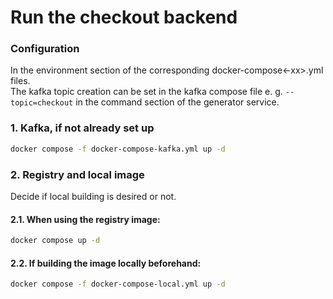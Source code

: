 # Run the checkout backend
### Configuration
In the environment section of the corresponding docker-compose<-xx>.yml files.  
The kafka topic creation can be set in the kafka compose file e. g. `--topic=checkout` in the command section of the generator service. 

### 1. Kafka, if not already set up
```bash
docker compose -f docker-compose-kafka.yml up -d 
```

### 2. Registry and local image
Decide if local building is desired or not. 

#### 2.1. When using the registry image:
```bash
docker compose up -d
```

#### 2.2. If building the image locally beforehand:
```bash
docker compose -f docker-compose-local.yml up -d
```